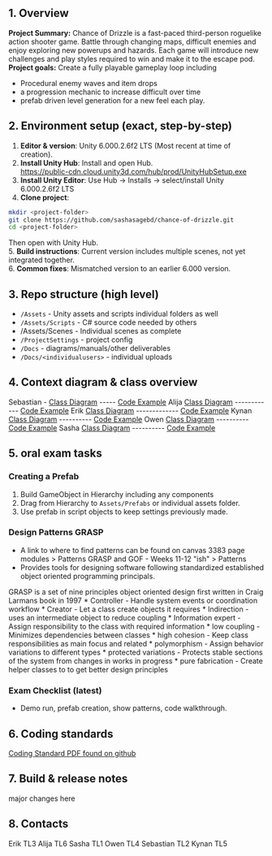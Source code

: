 ## 1. Overview
**Project Summary:** Chance of Drizzle is a fast-paced third-person roguelike action shooter game.  Battle through changing maps, difficult enemies and enjoy exploring new powerups and hazards.  Each game will introduce new challenges and play styles required to win and make it to the escape pod.  
**Project goals:** Create a fully playable gameplay loop including
* Procedural enemy waves and item drops
* a progression mechanic to increase difficult over time
* prefab driven level generation for a new feel each play.  
## 2. Environment setup (exact, step-by-step)
1. **Editor & version**: Unity 6.000.2.6f2 LTS (Most recent at time of creation).  
2. **Install Unity Hub**: Install and open Hub.  
	https://public-cdn.cloud.unity3d.com/hub/prod/UnityHubSetup.exe
3. **Install Unity Editor**: Use Hub → Installs → select/install Unity 6.000.2.6f2 LTS
4. **Clone project**:
```bash
mkdir <project-folder>
git clone https://github.com/sashasagebd/chance-of-drizzle.git
cd <project-folder>
```
Then open with Unity Hub.  
5. **Build instructions**: Current version includes multiple scenes, not yet integrated together.   
6. **Common fixes**: Mismatched version to an earlier 6.000 version.
## 3. Repo structure (high level)
- `/Assets` - Unity assets and scripts individual folders as well
- `/Assets/Scripts` - C# source code needed by others
-  /Assets/Scenes  - Individual scenes as complete
- `/ProjectSettings` - project config
- `/Docs` - diagrams/manuals/other deliverables
-  `/Docs/<individualusers>` - individual uploads
## 4. Context diagram & class overview
Sebastian - [Class Diagram](https://github.com/sashasagebd/chance-of-drizzle/blob/1cd7d90e1114e309d6e07fc25e1aa0f07fc1d95e/doc/individual/Kynan/Class%20Diagram.png) ----- [Code Example](https://github.com/sashasagebd/chance-of-drizzle/blob/1cd7d90e1114e309d6e07fc25e1aa0f07fc1d95e/Assets/Scripts/Player/Health.cs)
Alija [Class Diagram](https://github.com/sashasagebd/chance-of-drizzle/blob/1cd7d90e1114e309d6e07fc25e1aa0f07fc1d95e/doc/individual/Alija/ClassDiagram.drawio.html) ------------ [Code Example](https://github.com/sashasagebd/chance-of-drizzle.git)
Erik [Class Diagram](https://github.com/sashasagebd/chance-of-drizzle/blob/1cd7d90e1114e309d6e07fc25e1aa0f07fc1d95e/doc/individual/Erik/classdiagram.png) ------------- [Code Example](https://github.com/sashasagebd/chance-of-drizzle.git)
Kynan [Class Diagram](https://github.com/sashasagebd/chance-of-drizzle/blob/1cd7d90e1114e309d6e07fc25e1aa0f07fc1d95e/doc/individual/Kynan/Class%20Diagram.png) ---------- [Code Example](https://github.com/sashasagebd/chance-of-drizzle/blob/1cd7d90e1114e309d6e07fc25e1aa0f07fc1d95e/Assets/Scripts/Enemies_TL5/EnemyHub.cs)
Owen [Class Diagram](https://github.com/sashasagebd/chance-of-drizzle/blob/1cd7d90e1114e309d6e07fc25e1aa0f07fc1d95e/doc/individual/Owen/ClassDiagramReal.PNG) ---------- [Code Example](https://github.com/sashasagebd/chance-of-drizzle/blob/1cd7d90e1114e309d6e07fc25e1aa0f07fc1d95e/Assets/Scripts/HudMenus/MenuController.cs)
Sasha [Class Diagram](https://github.com/sashasagebd/chance-of-drizzle/blob/1cd7d90e1114e309d6e07fc25e1aa0f07fc1d95e/doc/individual/Sasha/SB_Class.png) ---------- [Code Example](https://github.com/sashasagebd/chance-of-drizzle.git)
## 5. oral exam tasks
### Creating a Prefab
1. Build GameObject in Hierarchy including any components 
2. Drag from Hierarchy to `Assets/Prefabs` or individual assets folder.  
3. Use prefab in script objects to keep settings previously made.

### Design Patterns GRASP
- A link to where to find patterns can be found on canvas 3383 page modules > Patterns GRASP and GOF - Weeks 11-12 "ish" > Patterns
- Provides tools for designing software following standardized established object oriented programming principals. 

GRASP is a set of nine principles object oriented design first written in Craig Larmans book in 1997
	* Controller - Handle system events or coordination workflow
	* Creator - Let a class create objects it requires 
	* Indirection - uses an intermediate object to reduce coupling
	* Information expert - Assign responsibility to the class with required information
	* low coupling - Minimizes dependencies between classes
	* high cohesion - Keep class responsibilities as main focus and related
	* polymorphism - Assign behavior variations to different types
	* protected variations - Protects stable sections of the system from changes in works in progress
	* pure fabrication - Create helper classes to to get better design principles 

### Exam Checklist (latest)
- Demo run, prefab creation, show patterns, code walkthrough.

## 6. Coding standards
[Coding Standard PDF found on github](https://github.com/sashasagebd/chance-of-drizzle/blob/61a5bb582f37edbacf60a34209b1adb2b80452b6/doc/CodingStandardsV1.1.pdf)
## 7. Build & release notes
major changes here

## 8. Contacts
Erik TL3
Alija TL6
Sasha TL1
Owen TL4
Sebastian TL2
Kynan TL5

